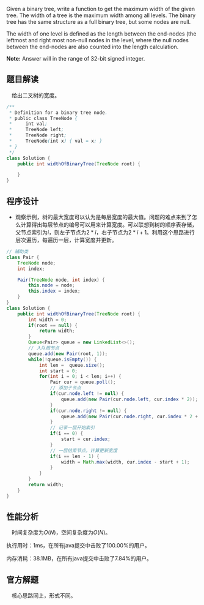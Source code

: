 Given a binary tree, write a function to get the maximum width of the given tree. The width of a tree is the maximum width among all levels. The binary tree has the same structure as a full binary tree, but some nodes are null.

The width of one level is defined as the length between the end-nodes (the leftmost and right most non-null nodes in the level, where the null nodes between the end-nodes are also counted into the length calculation.

**Note:** Answer will in the range of 32-bit signed integer.



## 题目解读

&emsp;给出二叉树的宽度。

```java
/**
 * Definition for a binary tree node.
 * public class TreeNode {
 *     int val;
 *     TreeNode left;
 *     TreeNode right;
 *     TreeNode(int x) { val = x; }
 * }
 */
class Solution {
    public int widthOfBinaryTree(TreeNode root) {

    }
}
```

## 程序设计

* 观察示例，树的最大宽度可以认为是每层宽度的最大值。问题的难点来到了怎么计算得出每层节点的编号可以用来计算宽度。可以联想到树的顺序表存储，父节点索引为$i$，则左子节点为$2 * i$，右子节点为$2 * i + 1$。利用这个思路进行层次遍历，每遍历一层，计算宽度并更新。

```java
// 辅助类
class Pair {
    TreeNode node;
    int index;

    Pair(TreeNode node, int index) {
        this.node = node;
        this.index = index;
    }
}
class Solution {
    public int widthOfBinaryTree(TreeNode root) {
        int width = 0;
        if(root == null) {
            return width;
        }
        Queue<Pair> queue = new LinkedList<>();
        // 入队根节点
        queue.add(new Pair(root, 1));
        while(!queue.isEmpty()) {
            int len =  queue.size();
            int start = 0;
            for(int i = 0; i < len; i++) {
                Pair cur = queue.poll();
                // 添加子节点
                if(cur.node.left != null) {
                    queue.add(new Pair(cur.node.left, cur.index * 2));
                }
                if(cur.node.right != null) {
                    queue.add(new Pair(cur.node.right, cur.index * 2 + 1));
                }
                // 记录一层开始索引
                if(i == 0) {
                    start = cur.index;
                }
                // 一层结束节点，计算更新宽度
                if(i == len - 1) {
                    width = Math.max(width, cur.index - start + 1);
                }
            }
        }
        return width;
    }
}
```

## 性能分析

&emsp;时间复杂度为$O(N)$，空间复杂度为$O(N)$。

执行用时：1ms，在所有java提交中击败了100.00%的用户。

内存消耗：38.1MB，在所有java提交中击败了7.84%的用户。

## 官方解题

&emsp;核心思路同上，形式不同。